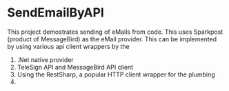 # SendEmailByAPI
This project demostrates sending of eMails from code. This uses Sparkpost (product of MessageBird) as the eMail provider.
This can be implemented by using various api client wrappers by the
1.  .Net native provider
2.  TeleSign API and MessageBird API client
3.  Using the RestSharp, a popular HTTP client wrapper for the plumbing
4.   
